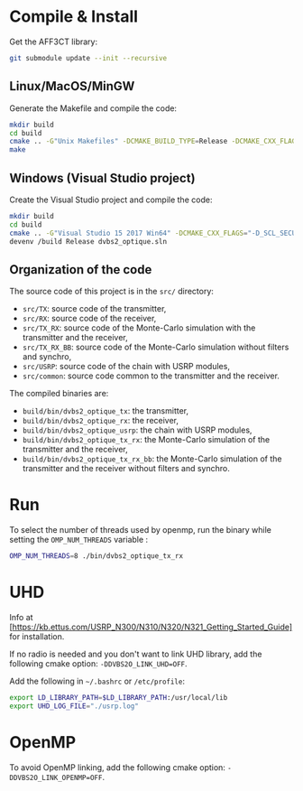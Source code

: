 # Compile & Install

Get the AFF3CT library:

```bash
git submodule update --init --recursive
```

## Linux/MacOS/MinGW

Generate the Makefile and compile the code:

```bash
mkdir build
cd build
cmake .. -G"Unix Makefiles" -DCMAKE_BUILD_TYPE=Release -DCMAKE_CXX_FLAGS="-Wall -funroll-loops -march=native"
make
```

## Windows (Visual Studio project)

Create the Visual Studio project and compile the code:

```bash
mkdir build
cd build
cmake .. -G"Visual Studio 15 2017 Win64" -DCMAKE_CXX_FLAGS="-D_SCL_SECURE_NO_WARNINGS /EHsc"
devenv /build Release dvbs2_optique.sln
```

## Organization of the code

The source code of this project is in the `src/` directory:
- `src/TX`: source code of the transmitter,
- `src/RX`: source code of the receiver,
- `src/TX_RX`: source code of the Monte-Carlo simulation with the transmitter and the receiver,
- `src/TX_RX_BB`: source code of the Monte-Carlo simulation without filters and synchro,
- `src/USRP`: source code of the chain with USRP modules,
- `src/common`: source code common to the transmitter and the receiver.

The compiled binaries are:
- `build/bin/dvbs2_optique_tx`: the transmitter,
- `build/bin/dvbs2_optique_rx`: the receiver,
- `build/bin/dvbs2_optique_usrp`: the chain with USRP modules,
- `build/bin/dvbs2_optique_tx_rx`: the Monte-Carlo simulation of the transmitter and the receiver,
- `build/bin/dvbs2_optique_tx_rx_bb`: the Monte-Carlo simulation of the transmitter and the receiver without filters and synchro.

# Run

To select the number of threads used by openmp, run the binary while setting the `OMP_NUM_THREADS` variable : 
```bash 
OMP_NUM_THREADS=8 ./bin/dvbs2_optique_tx_rx
```

# UHD

Info at [https://kb.ettus.com/USRP_N300/N310/N320/N321_Getting_Started_Guide] for installation.

If no radio is needed and you don't want to link UHD library, add the following cmake option: `-DDVBS2O_LINK_UHD=OFF`.

Add the following in `~/.bashrc` or `/etc/profile`:
```bash
export LD_LIBRARY_PATH=$LD_LIBRARY_PATH:/usr/local/lib
export UHD_LOG_FILE="./usrp.log"
```
# OpenMP

To avoid OpenMP linking, add the following cmake option: `-DDVBS2O_LINK_OPENMP=OFF`.
